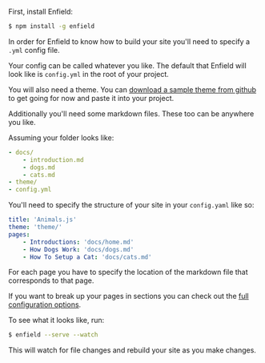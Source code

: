 First, install Enfield:
```bash
$ npm install -g enfield
```

In order for Enfield to know how to build your site you'll need to specify a `.yml` config file.

Your config can be called whatever you like. The default that Enfield will look like is `config.yml` in the root of your project.

You will also need a theme. You can [download a sample theme from github](TODO) to get going for now and paste it into your project.

Additionally you'll need some markdown files. These too can be anywhere you like.

Assuming your folder looks like:
```yaml
- docs/
    - introduction.md
    - dogs.md
    - cats.md
- theme/
- config.yml
```

You'll need to specify the structure of your site in your `config.yaml` like so:
```yaml
title: 'Animals.js'
theme: 'theme/'
pages:
    - Introductions: 'docs/home.md'
    - How Dogs Work: 'docs/dogs.md'
    - How To Setup a Cat: 'docs/cats.md'
```
For each page you have to specify the location of the markdown file that corresponds to that page.

If you want to break up your pages in sections you can check out the [full configuration options](/setup-usage/configuration/).

To see what it looks like, run:
```bash
$ enfield --serve --watch
```
This will watch for file changes and rebuild your site as you make changes.
